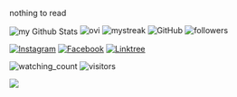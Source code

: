 nothing to read

<!---whathellis/whathellis is a ✨ special ✨ repository because its `README.md` (this file) appears on your GitHub profile.You can click the Preview link to take a look at your changes.--->

<img align="center" src="https://github-readme-stats.vercel.app/api?username=whathellis&include_all_commits=true&count_private=true&show_icons=true&line_height=20&title_color=2B5BBD&icon_color=1124BB&text_color=A1A1A1&bg_color=0,000000,130F40" alt="my Github Stats"/>

<img src="https://github-readme-stats.vercel.app/api/top-langs?username=whathellis&show_icons=true&locale=en&layout=compact&theme=chartreuse-dark" alt="ovi" />

<img src="https://github-readme-streak-stats.herokuapp.com/?user=whathellis&theme=tokyonight" alt="mystreak"/>

<img alt="GitHub" src="https://img.shields.io/badge/dynamic/json?logo=github&label=GitHub+Followers&labelColor=282c34&color=181717&query=%24.data.totalSubs&url=https%3A%2F%2Fapi.spencerwoo.com%2Fsubstats%2F%3Fsource%3Dgithub%26queryKey%3Dwhathellis&longCache=true"/>

<img alt="followers" title="Follow me on Github" src="https://img.shields.io/github/followers/whathellis?color=236ad3&style=for-the-badge&logo=github&label=Follow"/>

<a href="https://www.instagram.com/mashroomash/" target="_blank"><img src="https://img.shields.io/badge/Instagram-%23E4405F.svg?&style=flat&logo=instagram&logoColor=white" alt="Instagram"></a> <a href="https://www.facebook.com/mashrooomash" target="_blank"><img src="https://img.shields.io/badge/Facebook-%231877F2.svg?&style=flat&logo=facebook&logoColor=white" alt="Facebook"></a> <a href="https://linktr.ee/whathellis" target="_blank"><img src="https://img.shields.io/badge/Linktree-%231ED760.svg?&style=flat&Color=black" alt="Linktree"></a>

<img src="https://komarev.com/ghpvc/?username=whathellis&color=brightgreen" alt="watching_count" /> ![visitors](https://visitor-badge.laobi.icu/badge?page_id=whathellis.whathellis)

<img src="http://estruyf-github.azurewebsites.net/api/VisitorHit?user=whathellis&repo=whathellis&countColorcountColor&countColor=%237B1E7B"/>
